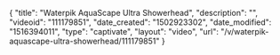 {
    "title": "Waterpik AquaScape Ultra Showerhead",
    "description": "",
    "videoid": "111179851",
    "date_created": "1502923302",
    "date_modified": "1516394011",
    "type": "captivate",
    "layout": "video",
    "url": "\/v\/waterpik-aquascape-ultra-showerhead\/111179851"
}